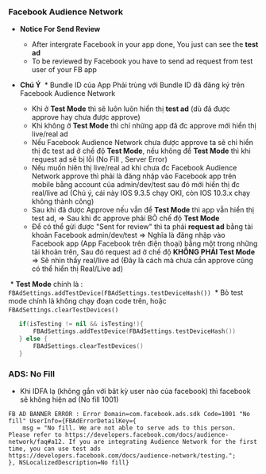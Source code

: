 ### Facebook Audience Network

* **Notice For Send Review**
  * After intergrate Facebook in your app done, You just can see the **test ad**
  * To be reviewed by Facebook you have to send ad request from test user of your FB app
  
* **Chú Ý**
  * Bundle ID của App Phải trùng với Bundle ID đã đăng ký trên Facebook Audience Network
  * Khi ở **Test Mode** thì sẽ luôn luôn hiển thị **test ad**  (dù đã được approve hay chưa được approve)
  * Khi không ở **Test Mode** thì chỉ những app đã đc approve mới hiển thị live/real ad
  * Nếu Facebook Audience Network chưa được approve ta sẽ chỉ hiển thị đc test ad ở chế độ **Test Mode**, nếu không để **Test Mode** thì khi request ad sẽ bị lỗi (No Fill , Server Error)
  * Nếu muốn hiên thị live/real ad khi chưa đc Facebook Audience Network approve thì phải là đăng nhập vào Facebook app trên mobile bằng account của admin/dev/test sau đó mới hiển thị đc real/live ad (Chú ý, cái này IOS 9.3.5 chạy OKI, còn IOS 10.3.x chạy không thành công)
  * Sau khi đã được Approve nếu vẫn để **Test Mode** thì app vẫn hiển thị test ad, => Sau khi đc approve phải BỎ chế độ **Test Mode**
  * Để có thể gửi được "Sent for review" thì ta phải **request ad** bằng tài khoản Facebook admin/dev/test => Nghĩa là đăng nhập vào Facebook app (App Facebook trên điện thoại) bằng một trong những tài khoản trên, Sau đó request ad ở chế độ **KHÔNG PHẢI Test Mode** => Sẽ nhìn thấy real/live ad (Đây là cách mà chưa cần approve cũng có thể hiển thị Real/Live ad)
  
  * **Test Mode** chính là : `FBAdSettings.addTestDevice(FBAdSettings.testDeviceHash())`
  * Bỏ test mode chính là không chạy đoạn code trên, hoặc `FBAdSettings.clearTestDevices()`
  
  ```swift
     if(isTesting != nil && isTesting!){
         FBAdSettings.addTestDevice(FBAdSettings.testDeviceHash())
     } else {
         FBAdSettings.clearTestDevices()
     }
  ```

### ADS: No Fill

* Khi IDFA lạ (không gắn với bât kỳ user nào của facebook) thì facebook sẽ không hiện ad (No fill 1001)

```
FB AD BANNER ERROR : Error Domain=com.facebook.ads.sdk Code=1001 "No fill" UserInfo={FBAdErrorDetailKey={
    msg = "No fill. We are not able to serve ads to this person. Please refer to https://developers.facebook.com/docs/audience-network/faq#a12. If you are integrating Audience Network for the first time, you can use test ads https://developers.facebook.com/docs/audience-network/testing.";
}, NSLocalizedDescription=No fill}

```





